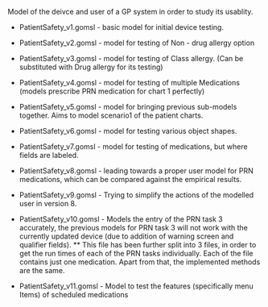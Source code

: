 Model of the deivce and user of a GP system in order to study its usablity.


* PatientSafety_v1.gomsl - basic model for initial device testing. 
* PatientSafety_v2.gomsl - model for testing of Non - drug allergy option
* PatientSafety_v3.gomsl - model for testing of Class allergy. (Can be substituted with Drug allergy for its testing)
* PatientSafety_v4.gomsl - model for testing of multiple Medications (models prescribe PRN medication for chart 1 perfectly)
* PatientSafety_v5.gomsl - model for bringing previous sub-models together. Aims to model scenario1 of the patient charts. 
* PatientSafety_v6.gomsl - model for testing various object shapes.
* PatientSafety_v7.gomsl - model for testing of medications, but where fields are labeled. 
* PatientSafety_v8.gomsl - leading towards a proper user model for PRN medications, which can be compared against the empirical results. 
* PatientSafety_v9.gomsl - Trying to simplify the actions of the modelled user in version 8. 
* PatientSafety_v10.gomsl - Models the entry of the PRN task 3 accurately, the previous models for PRN task 3 will not work with the currently updated device (due to addition of warning screen and qualifier fields). 
	** This file has been further split into 3 files, in order to get the run times of each of the PRN tasks individually. Each of the file contains just one medication. Apart from that, the implemented methods are the same. 

* PatientSafety_v11.gomsl - Model to test the features (specifically menu Items) of scheduled medications 






